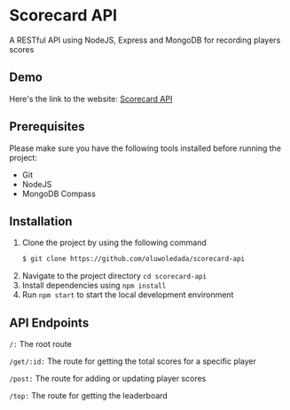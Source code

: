 # Scorecard API
A RESTful API using NodeJS, Express and MongoDB for recording players scores

## Demo 
Here's the link to the website: [Scorecard API](https://scorecard-api-node.herokuapp.com)

## Prerequisites 
Please make sure you have the following tools installed before running the project:
- Git
- NodeJS
- MongoDB Compass

## Installation
1. Clone the project by using the following command
   ```bash
   $ git clone https://github.com/oluwoledada/scorecard-api
   ```
2. Navigate to the project directory `cd scorecard-api`
3. Install dependencies using `npm install`
4. Run `npm start` to start the local development environment 

## API Endpoints

`/:` The root route

`/get/:id:` The route for getting the total scores for a specific player

`/post:` The route for adding or updating player scores

`/top:` The route for getting the leaderboard


